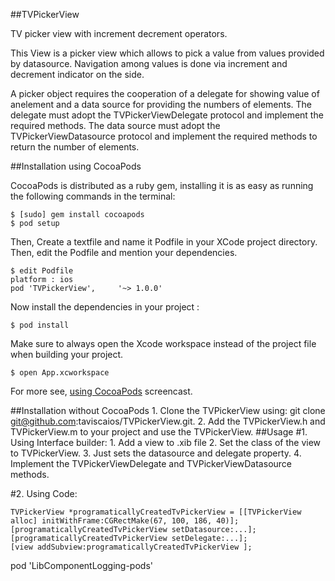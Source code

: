 ##TVPickerView

TV picker view with increment decrement operators. 

This View is a picker view which allows to pick a value from values provided by datasource.
Navigation among values is done via increment and decrement indicator on the side.
 
A picker object requires the cooperation of a delegate for showing value of anelement and a data source for providing 
the numbers of elements. 
The delegate must adopt the TVPickerViewDelegate protocol and implement the required methods. 
The data source must adopt the TVPickerViewDatasource protocol and 
implement the required methods to return the number of elements.

##Installation using CocoaPods

CocoaPods is distributed as a ruby gem, installing it is as easy as running the following commands in the terminal:

    $ [sudo] gem install cocoapods
    $ pod setup

Then, Create a textfile and name it Podfile in your XCode project directory.
Then, edit the Podfile and mention your dependencies.
    
    $ edit Podfile
    platform : ios
    pod 'TVPickerView',     '~> 1.0.0'
    
Now install the dependencies in your project :

    $ pod install
    
Make sure to always open the Xcode workspace instead of the project file when building your project.

    $ open App.xcworkspace
    
For more see, [using CocoaPods](http://nsscreencast.com/episodes/5-cocoapods) screencast.
    
##Installation without CocoaPods
    1. Clone the TVPickerView using: 
        git clone git@github.com:taviscaios/TVPickerView.git.
    2. Add the TVPickerView.h and TVPickerView.m to your project and use the TVPickerView.
##Usage
#1. Using Interface builder:
    1. Add a view to .xib file
    2. Set the class of the view to TVPickerView.
    3. Just sets the datasource and delegate property.
    4. Implement the TVPickerViewDelegate and TVPickerViewDatasource methods.

#2. Using Code:

    TVPickerView *programaticallyCreatedTvPickerView = [[TVPickerView alloc] initWithFrame:CGRectMake(67, 100, 186, 40)];
    [programaticallyCreatedTvPickerView setDatasource:...];
    [programaticallyCreatedTvPickerView setDelegate:...];
    [view addSubview:programaticallyCreatedTvPickerView ];

pod 'LibComponentLogging-pods'

